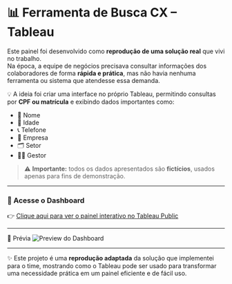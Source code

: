 # 📊 Ferramenta de Busca CX – Tableau

Este painel foi desenvolvido como **reprodução de uma solução real** que vivi no trabalho.  
Na época, a equipe de negócios precisava consultar informações dos colaboradores de forma **rápida e prática**, mas não havia nenhuma ferramenta ou sistema que atendesse essa demanda.  

💡 A ideia foi criar uma interface no próprio Tableau, permitindo consultas por **CPF ou matrícula** e exibindo dados importantes como:  
- 👤 Nome  
- 🎂 Idade  
- 📞 Telefone  
- 🏢 Empresa  
- 🗂️ Setor  
- 👨‍💼 Gestor  

> ⚠️ **Importante:** todos os dados apresentados são **fictícios**, usados apenas para fins de demonstração.  

---

### 🔗 Acesse o Dashboard
👉 [Clique aqui para ver o painel interativo no Tableau Public](https://public.tableau.com/views/cx_17580703501340/PaineldeConsulta)

---

🎥 Prévia
![Preview do Dashboard](https://public.tableau.com/static/images/cx/cx_17580703501340/PaineldeConsulta/1.png)

---

✨ Este projeto é uma **reprodução adaptada** da solução que implementei para o time, mostrando como o Tableau pode ser usado para transformar uma necessidade prática em um painel eficiente e de fácil uso.
